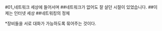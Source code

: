 #01_네트워크 세상에 들어서며
##네트워크가 없어도 잘 살던 시절이 있었습니다.
##이제는 인터넷 세상
##네트워킹의 정체

*장비들을 서로 대화가 가능하도록 묶어주는 것이다.
